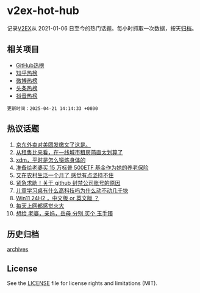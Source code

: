 # v2ex-hot-hub

 记录[V2EX](https://www.v2ex.com/)从 2021-01-06 日至今的热门话题。每小时抓取一次数据，按天[归档](archives)。
 
 ## 相关项目

- [GitHub热榜](https://github.com/snaildev/github-hot-hub)
- [知乎热榜](https://github.com/snaildev/zhihu-hot-hub)
- [微博热榜](https://github.com/snaildev/weibo-hot-hub)
- [头条热榜](https://github.com/snaildev/toutiao-hot-hub)
- [抖音热榜](https://github.com/snaildev/douyin-hot-hub)


 `更新时间：2025-04-21 14:14:33 +0800`

## 热议话题

1. [京东外卖对美团发缴文了这是。](https://www.v2ex.com/t/1126890)
1. [从租售比来看，在一线城市租房简直太划算了](https://www.v2ex.com/t/1126877)
1. [xdm，平时是怎么锻炼身体的](https://www.v2ex.com/t/1126889)
1. [准备给老婆买 15 万标普 500ETF 基金作为她的养老保险](https://www.v2ex.com/t/1126844)
1. [又在农村生活一个月了 感觉有点坚持不住](https://www.v2ex.com/t/1126855)
1. [紧急求助！关于 github 封禁公司账号的原因](https://www.v2ex.com/t/1126798)
1. [儿童学习桌有什么高科技吗为什么动不动几千块](https://www.v2ex.com/t/1126898)
1. [Win11 24H2 ，中文版 or 英文版 ？](https://www.v2ex.com/t/1126809)
1. [每天上网都感觉火大](https://www.v2ex.com/t/1126905)
1. [想给 老婆，亲妈，岳母 分别 买个 玉手镯](https://www.v2ex.com/t/1126942)

## 历史归档

[archives](archives)

## License

See the [LICENSE](LICENSE) file for license rights and limitations (MIT).
